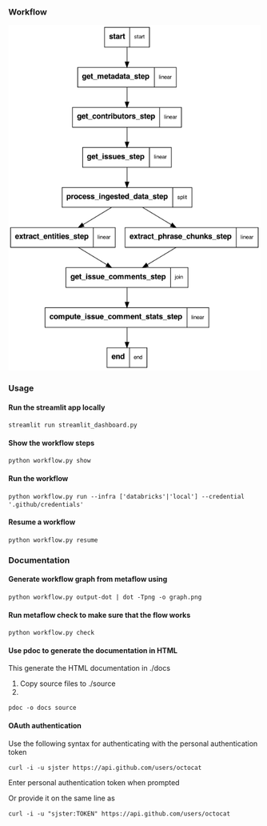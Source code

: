 

### Workflow

![Workflow](graph.png)

### Usage 

#### Run the streamlit app locally

```
streamlit run streamlit_dashboard.py
```

#### Show the workflow steps

```
python workflow.py show
```

#### Run the workflow

```
python workflow.py run --infra ['databricks'|'local'] --credential '.github/credentials' 
```

#### Resume a workflow

```
python workflow.py resume
```

### Documentation

#### Generate workflow graph from metaflow using 

```
python workflow.py output-dot | dot -Tpng -o graph.png
```

#### Run metaflow check to make sure that the flow works	

```
python workflow.py check
```

#### Use pdoc to generate the documentation in HTML

This generate the HTML documentation in ./docs

1. Copy source files to ./source
2. 
```
pdoc -o docs source
```

#### OAuth authentication 

Use the following syntax for authenticating with the personal authentication token

```
curl -i -u sjster https://api.github.com/users/octocat
```

Enter personal authentication token when prompted

Or provide it on the same line as 

```
curl -i -u "sjster:TOKEN" https://api.github.com/users/octocat
```
